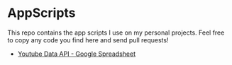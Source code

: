 # AppScripts

This repo contains the app scripts I use on my personal projects.
Feel free to copy any code you find here and send pull requests!

 - [Youtube Data API - Google Spreadsheet](https://github.com/Potolski/AppScritps/blob/master/youtubeapi.gs)
 
